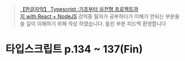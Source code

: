 > [【한글자막】 Typescript :기초부터 실전형 프로젝트까지 with React + NodeJS](https://www.udemy.com/course/best-typescript-21/) 강의중 필자가 공부하다가 이해가 안되는 부분들을 깊이 이해하기 위해 작성 하였습니다. 틀린 부분 피드백 환영합니다

# 타입스크립트 p.134 ~ 137(Fin)
